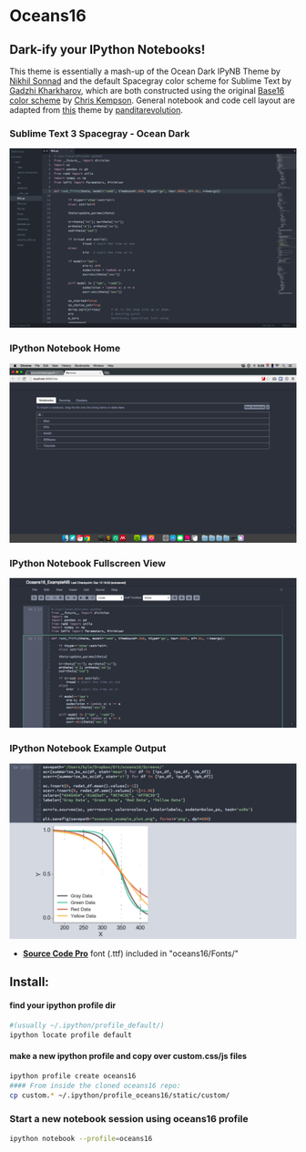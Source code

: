 Oceans16
==========

## Dark-ify your IPython Notebooks!

This theme is essentially a mash-up of the Ocean Dark IPyNB Theme by [Nikhil Sonnad](https://github.com/nsonnad/base16-ipython-notebook)
and the default Spacegray color scheme for Sublime Text by [Gadzhi Kharkharov](https://github.com/kkga/spacegray), which are both constructed using the original [Base16 color scheme](https://github.com/chriskempson/base16) by [Chris Kempson](https://github.com/chriskempson). General notebook and code cell layout are adapted from [this](https://github.com/panditarevolution/ipythonNotebook_customs/blob/master/monokai/custom.css) theme by [panditarevolution](https://github.com/panditarevolution). 

### Sublime Text 3 Spacegray - Ocean Dark 
![image](Screens/subl3_spacegray_ocean_dark.png)

### IPython Notebook Home
![image](Screens/Home.png)

### IPython Notebook Fullscreen View
![image](Screens/ipynb_oceans16_input.png)

### IPython Notebook Example Output
![image](Screens/ipynb_oceans16_output.png)

- [__Source Code Pro__](https://github.com/adobe/Source-Code-Pro) font (.ttf) included in "oceans16/Fonts/"

## Install:

#### find your ipython profile dir
```sh
#(usually ~/.ipython/profile_default/)
ipython locate profile default
```

#### make a new ipython profile and copy over custom.css/js files
```sh
ipython profile create oceans16        
#### From inside the cloned oceans16 repo:
cp custom.* ~/.ipython/profile_oceans16/static/custom/
```

### Start a new notebook session using oceans16 profile
```sh
ipython notebook --profile=oceans16
```

